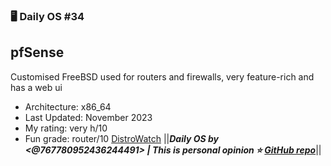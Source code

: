 ### 🖥️ Daily OS #34
## pfSense
Customised FreeBSD used for routers and firewalls, very feature-rich and has a web ui
- Architecture: x86_64
- Last Updated: November 2023
- My rating: very h/10
- Fun grade: router/10
[DistroWatch](<https://distrowatch.com/table.php?distribution=pfsense>)
||__***Daily OS by <@767780952436244491> | This is personal opinion
⭐ [GitHub repo](<https://github.com/nikolan123/daily-os>)***__||
